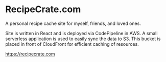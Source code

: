 # RecipeCrate.com

A personal recipe cache site for myself, friends, and loved ones.

Site is written in React and is deployed via CodePipeline in AWS. A small serverless application is used to easily sync the data to S3. This bucket is placed in front of CloudFront for efficient caching of resources.

https://recipecrate.com
